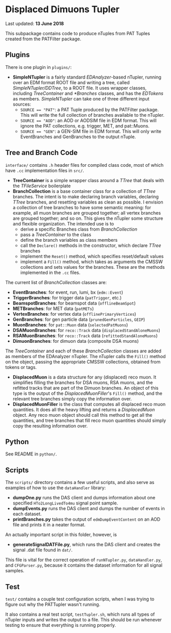 # Displaced Dimuons Tupler

Last updated: **13 June 2018**

This subpackage contains code to produce nTuples from PAT Tuples created from the PATFilter package.

## Plugins

There is one plugin in `plugins/`:

  * **SimpleNTupler** is a fairly standard _EDAnalyzer_-based nTupler, running over an EDM format ROOT file and writing a tree, called _SimpleNTupler/DDTree_, to a ROOT file. It uses wrapper classes, including _TreeContainer_ and _*Branches_ classes, and has the _EDTokens_ as members. _SimpleNTupler_ can take one of three different input sources:
    * `SOURCE == "PAT"`: a PAT Tuple produced by the PATFilter package. This will write the full collection of branches available to the nTupler.
    * `SOURCE == "AOD"`: an AOD or AODSIM file in EDM format. This will ignore the PAT collections, e.g. trigger, MET, and pat::Muons.
    * `SOURCE == "GEN"`: a GEN-SIM file in EDM format. This will only write EventBranches and GenBranches to the output nTuple.

## Tree and Branch Code

`interface/` contains `.h` header files for compiled class code, most of which have `.cc` implementation files in `src/`.

  * **TreeContainer** is a simple wrapper class around a _TTree_ that deals with the _TFileService_ boilerplate
  * **BranchCollection** is a base container class for a collection of _TTree_ branches. The intent is to make declaring branch variables, declaring _TTree_ branches, and resetting variables as clean as possible. I envision a collection of tree branches to have some semantic meaning: for example, all muon branches are grouped together; all vertex branches are grouped together; and so on. This gives the nTupler some structure and flexible organization. The intended use is to
    * derive a specific Branches class from _BranchCollection_
    * pass a _TreeContainer_ to the class
    * define the branch variables as class members
    * call the `Declare()` methods in the constructor, which declare _TTree_ branches
    * implement the `Reset()` method, which specifies reset/default values
    * implement a `Fill()` method, which takes as arguments the CMSSW collections and sets values for the branches. These are the methods implemented in the `.cc` files.
  
The current list of _BranchCollection_ classes are:
  
  * **EventBranches**: for event, run, lumi, bx (`edm::Event`)
  * **TriggerBranches**: for trigger data (`patTrigger`, etc.)
  * **BeamspotBranches**: for beamspot data (`offlineBeamSpot`)
  * **METBranches**: for MET data (`patMETs`)
  * **VertexBranches**: for vertex data (`offlinePrimaryVertices`)
  * **GenBranches**: for gen particle data (`prunedGenParticles`, `GEIP`)
  * **MuonBranches**: for `pat::Muon` data (`selectedPatMuons`)
  * **DSAMuonBranches**: for `reco::Track` data (`displacedStandAloneMuons`)
  * **RSAMuonBranches**: for `reco::Track` data (`refittedStandAloneMuons`)
  * **DimuonBranches**: for dimuon data (composite DSA muons)

The _TreeContainer_ and each of these _BranchCollection_ classes are added as members of the EDAnalyzer nTupler. The nTupler calls the `Fill()` method on the object, passing the appropriate CMSSW collections, obtained from tokens or tags.

  * **DisplacedMuon** is a data structure for any (displaced) reco muon. It simplifies filling the branches for DSA muons, RSA muons, and the refitted tracks that are part of the Dimuon branches. An object of this type is the output of the _DisplacedMuonFiller_'s `Fill()` method, and the relevant tree branches simply copy the information over.
  * **DisplacedMuonFiller** is the class that computes all displaced reco muon quantities. It does all the heavy lifting and returns a _DisplacedMuon_ object. Any reco muon object should call this method to get all the quantities, and tree branches that fill reco muon quantities should simply copy the resulting information over.
  
## Python

See README in `python/`.

## Scripts

The `scripts/` directory contains a few useful scripts, and also serve as examples of how to use the `dataHandler` library:

  * **dumpOne.py** runs the DAS client and dumps information about one specified `HTo2LongLivedTo4mu` signal point sample.
  * **dumpEvents.py** runs the DAS client and dumps the number of events in each dataset.
  * **printBranches.py** takes the output of `edmDumpEventContent` on an AOD file and prints it in a neater format.

An actually important script in this folder, however, is

  * **generateSignalDATFile.py**, which runs the DAS client and creates the signal .dat file found in `dat/`.

This file is vital for the correct operation of `runNTupler.py`, `dataHandler.py`, and `CFGParser.py`, because it contains the dataset information for all signal samples.

## Test

`test/` contains a couple test configuration scripts, when I was trying to figure out why the PATTupler wasn't running.

It also contains a real test script, `testTupler.sh`, which runs all types of nTupler inputs and writes the output to a file. This should be run whenever testing to ensure that everything is running properly.

